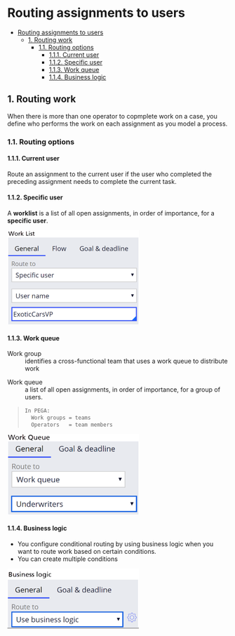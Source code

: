 # Routing assignments to users

- [Routing assignments to users](#routing-assignments-to-users)
    - [1. Routing work](#1-routing-work)
        - [1.1. Routing options](#11-routing-options)
            - [1.1.1. Current user](#111-current-user)
            - [1.1.2. Specific user](#112-specific-user)
            - [1.1.3. Work queue](#113-work-queue)
            - [1.1.4. Business logic](#114-business-logic)

## 1. Routing work

When there is more than one operator to copmplete work on a case, you define who performs the work on each assignment as you model a process.

### 1.1. Routing options

#### 1.1.1. Current user

Route an assignment to the current user if the user who completed the preceding assignment needs to complete the current task.

#### 1.1.2. Specific user

A **worklist** is a list of all open assignments, in order of importance, for a **specific user**.

<img src="../resources/specific-user.png" width=300>

#### 1.1.3. Work queue

<dl>
    <dt>Work group</dt>
    <dd>identifies a cross-functional team that uses a work queue to distribute work</dd>
</dl>

<dl>
    <dt>Work queue</dt>
    <dd>a list of all open assignments, in order of importance, for a group of users.</dd>
</dl>

> ```
> In PEGA:
>   Work groups = teams
>   Operators   = team members
> ```

<img src="../resources/work-queue.png" width=300>

#### 1.1.4. Business logic

- You configure conditional routing by using business logic when you want to route work based on certain conditions.
- You can create multiple conditions

<img src="../resources/business-logic.png" width=300>
